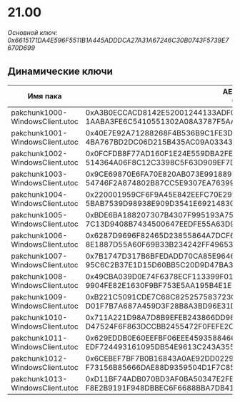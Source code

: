 # 21.00

###### Основной ключ: 0x6615171DA4E596F5511B1A445ADDDCA27A31A67246C30B0743F5739E7670D699

## Динамические ключи

| Имя пака                              | AES Ключ</br>GUID                                                                                            | HiRes Текстуры |
|-----------------------------------|---------------------------------------------------------------------------------------------------------|-------------------|
| pakchunk1000-WindowsClient.utoc   | 0xA3B0ECCACD8142E52001244133ADF02F6F542E9902129E50E49360CEFA0A975C</br>1AABA3FE6C5410551302A08A3787F5AA | ❌                 |
| pakchunk1001-WindowsClient.utoc   | 0x40E7E92A71288268F4B536B9C1FE3D4991F9E52CB8F101063F4D836E44A0DB5F</br>4BA767BD2DC06D215B435AC09A033437 | ❌                 |
| pakchunk1002-WindowsClient.utoc   | 0x0FCFDB8F77AD160F1E24E559DBA2FEA4CAEC7654EEB1B82F47608BE16A8A9771</br>514364A06F8C12C3398C5F63D909EF7D | ❌                 |
| pakchunk1003-WindowsClient.utoc   | 0x9CE69870E6FA70E820AB073E991889ECB244B34AAF6A2321C47FF2597A2EF90E</br>54746F2A874802B87CC5E9307EA76399 | ❌                 |
| pakchunk1004-WindowsClient.utoc   | 0x220001959CF6F9A45E842EEFC70E29EB7A575193991707404D05A44DF4D83F7D</br>5BAB7539D98938E909D3541E69214830 | ❌                 |
| pakchunk1005-WindowsClient.utoc   | 0xBDE6BA188207307B4307F995193A756D35B7B5F08CEAD2E5A48F4B88FDDBC53A</br>7C13D9408B7434500647EEDFE55A63D9 | ❌                 |
| pakchunk1006-WindowsClient.utoc   | 0x6287D9696F82465D23855864A7DCF60905A14CFC328D0E9D6C7B484A42C37D55</br>8E1887D55A60F69B33B234242FF49653 | ❌                 |
| pakchunk1007-WindowsClient.utoc   | 0x7B1747D317B6BFEDADD70CA85E96462D7FA218321D471710E811BD8AA8B4ECBA</br>95C6C2B37E1D15D60BB5C20D9D47BA31 | ❌                 |
| pakchunk1008-WindowsClient.utoc   | 0x49CBA039D0E74F6378ECF113399F01DCCA03960F5E9586FE78FCEC646037AF22</br>9904FE82E1630F9BF753E5AA195B4E1E | ❌                 |
| pakchunk1009-WindowsClient.utoc   | 0xB221C5091CDE7C68C8252575837230E80B771DD0917FA65BB606723554173EAF</br>D01F7B7A687A459D3F28B8A3BD96E31D | ❌                 |
| pakchunk1010-WindowsClient.utoc   | 0x711A221D98A7D8B9EFEB243866DD96A08A507356632DB7E5D4E822776E327593</br>D47524F6F863DCCBB2455472F0FEFE2C | ❌                 |
| pakchunk1011-WindowsClient.utoc   | 0x629EDDB0E60EEFBF06EEE4593588466A0D9D893EF4BE1BB68405AF933BED1E38</br>EDF724493161095DB54E9613C243A355 | ❌                 |
| pakchunk1012-WindowsClient.utoc   | 0x6CEBEF7BF7B0B16843A0AE92DD0229548ED0C147A5DF556FE5A4B8B6F75455A6</br>F73156B85666DAE88D9359504D1F7C85 | ❌                 |
| pakchunk1013-WindowsClient.utoc   | 0xD11BF74ADB070BD3AF0BA50347E2FE08B833EB713EA8699EFB3C3AB1E6DDDAE7</br>F8E2B9191F948DBBEC6F6688BBA7DB41 | ❌                 |
